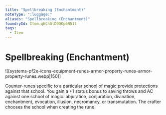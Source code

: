 ```yaml
---
title: "Spellbreaking (Enchantment)"
noteType: ":luggage:"
aliases: "Spellbreaking (Enchantment)"
foundryId: Item.qKChGlD9QKp6N51t
tags:
  - Item
---
```


# Spellbreaking (Enchantment)
![[systems-pf2e-icons-equipment-runes-armor-property-runes-armor-property-runes.webp|150]]

Counter-runes specific to a particular school of magic provide protections against that school. You gain a +1 status bonus to saving throws and AC against one school of magic: abjuration, conjuration, divination, enchantment, evocation, illusion, necromancy, or transmutation. The crafter chooses the school when creating the rune.
